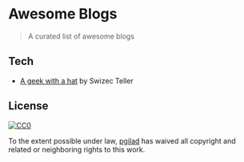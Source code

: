 # Awesome Blogs
> A curated list of awesome blogs

## Tech

* [A geek with a hat](http://swizec.com/blog/) by Swizec Teller


## License

[![CC0](http://i.creativecommons.org/p/zero/1.0/88x31.png)](http://creativecommons.org/publicdomain/zero/1.0/)

To the extent possible under law, [pgilad](https://github.com/pgilad) has waived all copyright and related or neighboring rights to this work.
